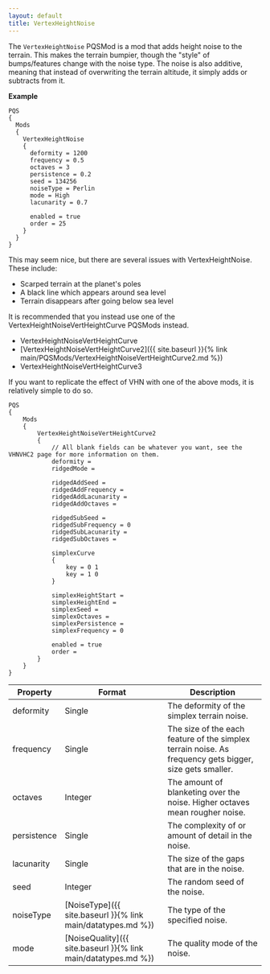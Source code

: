 ```yaml
---
layout: default
title: VertexHeightNoise
---
```


The `VertexHeightNoise` PQSMod is a mod that adds height noise to the terrain. This makes the terrain bumpier, though the "style" of bumps/features change with the noise type. 
The noise is also additive, meaning that instead of overwriting the terrain altitude, it simply adds or subtracts from it.

**Example**
```
PQS
{
  Mods
  {
    VertexHeightNoise
    {
      deformity = 1200
      frequency = 0.5
      octaves = 3
      persistence = 0.2
      seed = 134256
      noiseType = Perlin
      mode = High
      lacunarity = 0.7
      
      enabled = true
      order = 25
    }
  }
}
```

This may seem nice, but there are several issues with VertexHeightNoise. These include:

* Scarped terrain at the planet's poles
* A black line which appears around sea level
* Terrain disappears after going below sea level

It is recommended that you instead use one of the VertexHeightNoiseVertHeightCurve PQSMods instead.

* VertexHeightNoiseVertHeightCurve
* [VertexHeightNoiseVertHeightCurve2]({{ site.baseurl }}{% link main/PQSMods/VertexHeightNoiseVertHeightCurve2.md %})
* VertexHeightNoiseVertHeightCurve3

If you want to replicate the effect of VHN with one of the above mods, it is relatively simple to do so.

```
PQS
{
    Mods
    {
        VertexHeightNoiseVertHeightCurve2
        {
            // All blank fields can be whatever you want, see the VHNVHC2 page for more information on them. 
            deformity = 
            ridgedMode = 

            ridgedAddSeed = 
            ridgedAddFrequency = 
            ridgedAddLacunarity = 
            ridgedAddOctaves = 

            ridgedSubSeed = 
            ridgedSubFrequency = 0
            ridgedSubLacunarity = 
            ridgedSubOctaves = 

            simplexCurve
            {
                key = 0 1
                key = 1 0
            }

            simplexHeightStart = 
            simplexHeightEnd = 
            simplexSeed = 
            simplexOctaves = 
            simplexPersistence = 
            simplexFrequency = 0

            enabled = true
            order = 
        }
    }
}
```

|Property|Format|Description|
|--------|------|-----------|
|deformity|Single|The deformity of the simplex terrain noise.|
|frequency|Single|The size of the each feature of the simplex terrain noise. As frequency gets bigger, size gets smaller.|
|octaves|Integer|The amount of blanketing over the noise. Higher octaves mean rougher noise.|
|persistence|Single|The complexity of or amount of detail in the noise.|
|lacunarity|Single|The size of the gaps that are in the noise.|
|seed|Integer|The random seed of the noise.|
|noiseType|[NoiseType]({{ site.baseurl }}{% link main/datatypes.md %})|The type of the specified noise.|
|mode|[NoiseQuality]({{ site.baseurl }}{% link main/datatypes.md %})|The quality mode of the noise.|